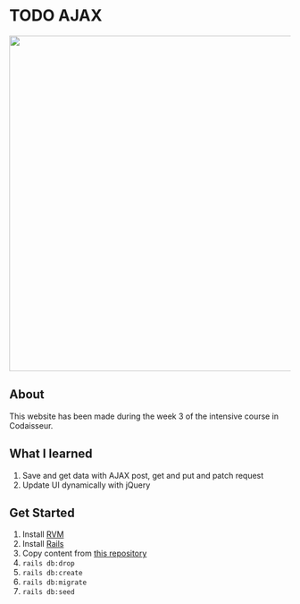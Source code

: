 # TODO AJAX

<img src="http://i.imgur.com/Nl9DNnb.png" width=600px />

## About
This website has been made during the week 3 of the intensive course in Codaisseur.

## What I learned

1. Save and get data with AJAX post, get and put and patch request
2. Update UI dynamically with jQuery

## Get Started

1. Install [RVM](https://rvm.io/rvm/install)
2. Install [Rails](http://installrails.com/steps/choose_os)
3. Copy content from [this repository](https://gist.github.com/hezus/1834978f7aa8a576d866e59fd0ad7c72)
4. ``` rails db:drop ```
5. ``` rails db:create ```
6. ``` rails db:migrate ```
7. ``` rails db:seed ```

